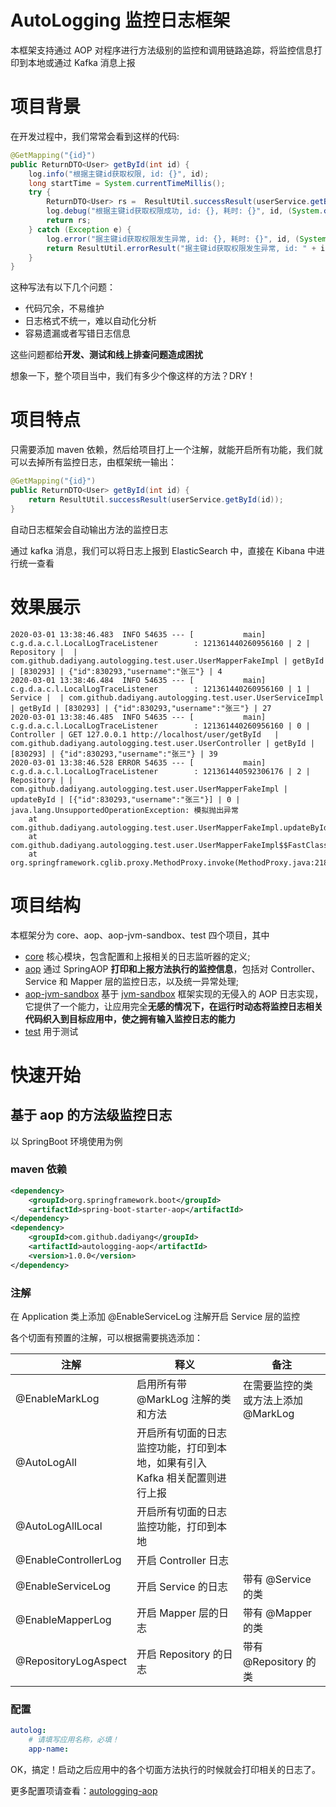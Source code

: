 # AutoLogging 监控日志框架

本框架支持通过 AOP 对程序进行方法级别的监控和调用链路追踪，将监控信息打印到本地或通过 Kafka 消息上报

# 项目背景

在开发过程中，我们常常会看到这样的代码: 

```java
@GetMapping("{id}")
public ReturnDTO<User> getById(int id) {
    log.info("根据主键id获取权限, id: {}", id);
    long startTime = System.currentTimeMillis();
    try {
        ReturnDTO<User> rs =  ResultUtil.successResult(userService.getById(id));
        log.debug("根据主键id获取权限成功, id: {}, 耗时: {}", id, (System.currentTimeMills() - startTime));
        return rs;
    } catch (Exception e) {
        log.error("据主键id获取权限发生异常, id: {}, 耗时: {}", id, (System.currentTimeMills() - startTime), e);
        return ResultUtil.errorResult("据主键id获取权限发生异常, id: " + id);
    }
}
```
这种写法有以下几个问题：
* 代码冗余，不易维护
* 日志格式不统一，难以自动化分析
* 容易遗漏或者写错日志信息

这些问题都给**开发、测试和线上排查问题造成困扰**

想象一下，整个项目当中，我们有多少个像这样的方法？DRY！

# 项目特点

只需要添加 maven 依赖，然后给项目打上一个注解，就能开启所有功能，我们就可以去掉所有监控日志，由框架统一输出：

```java
@GetMapping("{id}")
public ReturnDTO<User> getById(int id) {
    return ResultUtil.successResult(userService.getById(id));
}
```

自动日志框架会自动输出方法的监控日志

通过 kafka 消息，我们可以将日志上报到 ElasticSearch 中，直接在 Kibana 中进行统一查看

# 效果展示

```text
2020-03-01 13:38:46.483  INFO 54635 --- [           main] c.g.d.a.c.l.LocalLogTraceListener        : 121361440260956160 | 2 | Repository |  | com.github.dadiyang.autologging.test.user.UserMapperFakeImpl | getById | [830293] | {"id":830293,"username":"张三"} | 4
2020-03-01 13:38:46.484  INFO 54635 --- [           main] c.g.d.a.c.l.LocalLogTraceListener        : 121361440260956160 | 1 | Service |  | com.github.dadiyang.autologging.test.user.UserServiceImpl | getById | [830293] | {"id":830293,"username":"张三"} | 27
2020-03-01 13:38:46.485  INFO 54635 --- [           main] c.g.d.a.c.l.LocalLogTraceListener        : 121361440260956160 | 0 | Controller | GET 127.0.0.1 http://localhost/user/getById   | com.github.dadiyang.autologging.test.user.UserController | getById | [830293] | {"id":830293,"username":"张三"} | 39
2020-03-01 13:38:46.528 ERROR 54635 --- [           main] c.g.d.a.c.l.LocalLogTraceListener        : 121361440592306176 | 2 | Repository | | com.github.dadiyang.autologging.test.user.UserMapperFakeImpl | updateById | [{"id":830293,"username":"张三"}] | 0 | java.lang.UnsupportedOperationException: 模拟抛出异常
	at com.github.dadiyang.autologging.test.user.UserMapperFakeImpl.updateById(UserMapperFakeImpl.java:14)
	at com.github.dadiyang.autologging.test.user.UserMapperFakeImpl$$FastClassBySpringCGLIB$$8b95b1d3.invoke(<generated>)
	at org.springframework.cglib.proxy.MethodProxy.invoke(MethodProxy.java:218)
```

# 项目结构

本框架分为 core、aop、aop-jvm-sandbox、test 四个项目，其中 

* [core](./autologging-core) 核心模块，包含配置和上报相关的日志监听器的定义;
* [aop](./autologging-aop) 通过 SpringAOP **打印和上报方法执行的监控信息**，包括对 Controller、 Service 和 Mapper 层的监控日志，以及统一异常处理;
* [aop-jvm-sandbox](./autologging-aop-jvm-sandbox) 基于 [jvm-sandbox](https://github.com/alibaba/jvm-sandbox) 框架实现的无侵入的 AOP 日志实现，它提供了一个能力，让应用完全**无感的情况下，在运行时动态将监控日志相关代码织入到目标应用中，使之拥有输入监控日志的能力**
* [test](./autologging-test) 用于测试

# 快速开始

## 基于 aop 的方法级监控日志

以 SpringBoot 环境使用为例

### maven 依赖

```xml
<dependency>
    <groupId>org.springframework.boot</groupId>
    <artifactId>spring-boot-starter-aop</artifactId>
</dependency>
<dependency>
    <groupId>com.github.dadiyang</groupId>
    <artifactId>autologging-aop</artifactId>
    <version>1.0.0</version>
</dependency>
```

### 注解

在 Application 类上添加 @EnableServiceLog 注解开启 Service 层的监控

各个切面有预置的注解，可以根据需要挑选添加：

| 注解 | 释义 | 备注|
|------|------|-----|
|@EnableMarkLog| 启用所有带 @MarkLog 注解的类和方法|在需要监控的类或方法上添加 @MarkLog 
|@AutoLogAll| 开启所有切面的日志监控功能，打印到本地，如果有引入 Kafka 相关配置则进行上报||
|@AutoLogAllLocal| 开启所有切面的日志监控功能，打印到本地||
|@EnableControllerLog| 开启 Controller 日志|
|@EnableServiceLog| 开启 Service 的日志| 带有 @Service 的类
|@EnableMapperLog| 开启 Mapper 层的日志| 带有 @Mapper 的类|
|@RepositoryLogAspect| 开启 Repository 的日志| 带有  @Repository 的类|

### 配置

```yaml
autolog:
    # 请填写应用名称，必填！
    app-name: 
```

OK，搞定！启动之后应用中的各个切面方法执行的时候就会打印相关的日志了。

更多配置项请查看：[autologging-aop](./autologging-aop)